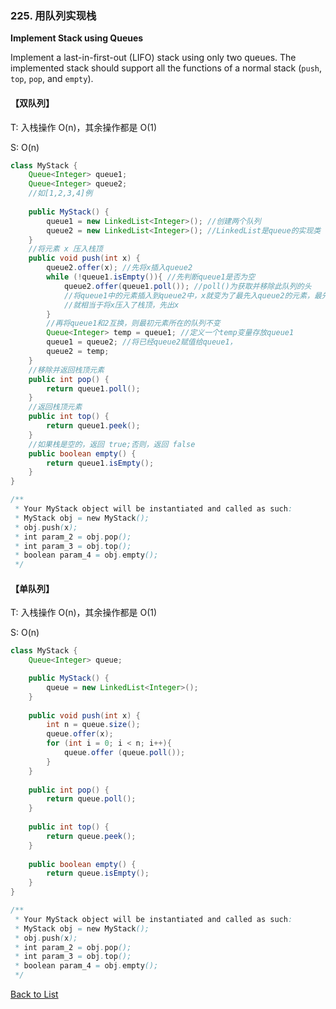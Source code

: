 ### 225. 用队列实现栈

**Implement Stack using Queues**

Implement a last-in-first-out (LIFO) stack using only two queues. The implemented stack should support all the functions of a normal stack (`push`, `top`, `pop`, and `empty`).



#### 【双队列】

T: 入栈操作 O(n)，其余操作都是 O(1)

S: O(n)

```java
class MyStack {
    Queue<Integer> queue1; 
    Queue<Integer> queue2;
    //如[1,2,3,4]例
    
    public MyStack() {
        queue1 = new LinkedList<Integer>(); //创建两个队列
        queue2 = new LinkedList<Integer>(); //LinkedList是queue的实现类   
    }
    //将元素 x 压入栈顶
    public void push(int x) {
        queue2.offer(x); //先将x插入queue2
        while (!queue1.isEmpty()){ //先判断queue1是否为空
            queue2.offer(queue1.poll()); //poll()为获取并移除此队列的头
            //将queue1中的元素插入到queue2中，x就变为了最先入queue2的元素，最先出x；
            //就相当于将x压入了栈顶，先出x
        }
        //再将queue1和2互换，则最初元素所在的队列不变
        Queue<Integer> temp = queue1; //定义一个temp变量存放queue1
        queue1 = queue2; //将已经queue2赋值给queue1，
        queue2 = temp;
    }
    //移除并返回栈顶元素
    public int pop() {
        return queue1.poll();
    }
    //返回栈顶元素
    public int top() {
        return queue1.peek();
    }
    //如果栈是空的，返回 true;否则，返回 false
    public boolean empty() {
        return queue1.isEmpty();
    }
}

/**
 * Your MyStack object will be instantiated and called as such:
 * MyStack obj = new MyStack();
 * obj.push(x);
 * int param_2 = obj.pop();
 * int param_3 = obj.top();
 * boolean param_4 = obj.empty();
 */
```





#### 【单队列】

T: 入栈操作 O(n)，其余操作都是 O(1)

S: O(n)

```java
class MyStack {
    Queue<Integer> queue;

    public MyStack() {
        queue = new LinkedList<Integer>();
    }
    
    public void push(int x) {
        int n = queue.size();
        queue.offer(x);
        for (int i = 0; i < n; i++){
            queue.offer (queue.poll());
        }
    }
    
    public int pop() {
        return queue.poll();
    }
    
    public int top() {
        return queue.peek();
    }
    
    public boolean empty() {
        return queue.isEmpty();
    }
}

/**
 * Your MyStack object will be instantiated and called as such:
 * MyStack obj = new MyStack();
 * obj.push(x);
 * int param_2 = obj.pop();
 * int param_3 = obj.top();
 * boolean param_4 = obj.empty();
 */
```





[Back to List](https://github.com/xiaoshuzhao/leetcode-notes-java/blob/main/%E6%95%B0%E6%8D%AE%E7%BB%93%E6%9E%84/%E6%A0%88%E4%B8%8E%E9%98%9F%E5%88%97/Stack%20%26%20Queue%20List.md)
